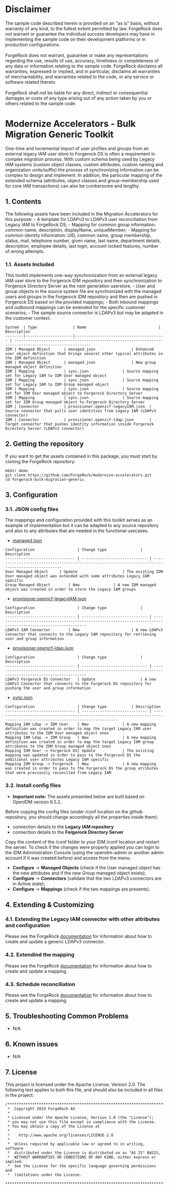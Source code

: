 # Disclaimer
The sample code described herein is provided on an "as is" basis, without warranty of any kind, to the fullest extent permitted by law. ForgeRock does not warrant or guarantee the individual success developers may have in implementing the sample code on their development platforms or in production configurations.
<br><br>
ForgeRock does not warrant, guarantee or make any representations regarding the use, results of use, accuracy, timeliness or completeness of any data or information relating to the sample code. ForgeRock disclaims all warranties, expressed or implied, and in particular, disclaims all warranties of merchantability, and warranties related to the code, or any service or software related thereto.
<br><br>
ForgeRock shall not be liable for any direct, indirect or consequential damages or costs of any type arising out of any action taken by you or others related to the sample code.

# Modernize Accelerators - Bulk Migration Generic Toolkit 
One-time and incremental import of user profiles and groups from an external legacy IAM user store to Forgerock DS is often a requirement in complex migration process.
With custom schema being used by Legacy IAM systems (custom object classes, custom attributes, custom naming and organization units/suffix) the process of synchronizing information can be complex to design and implement. In addition, the particular mapping of the extended schema (attributes, object classes and group-membership used for core IAM transactions) can also be cumbersome and lengthy.

## 1. Contents
The following assets have been included in the Migration Accelerators for this purpose:
	- A template for LDAPv3 to LDAPv3 user reconciliation from Legacy IAM to ForgeRock DS;
	- Mapping for common group information: common name, description, displayName, uniqueMember;
	- Mapping for common identity information: UID, common name, group membership, status, mail, telephone number, given name, last name, department details, description, employee details, last login, account locked features, number of wrong attempts.

### 1.1. Assets Included
This toolkit implements one-way synchronization from an external legacy IAM user store to the Forgerock IDM repository and then synchronization to Forgerock Directory Server as the next generation userstore.
	- User and group objects in the source system file are synchronized with the managed users and groups in the Forgerock IDM repository and then are pushed in Forgerock DS based on the provided mappings;
	- Both inbound mappings and outbound mappings can be extended for the specific customer scenarios;
	- The sample source connector is LDAPv3 but may be adapted in the customer context.

```
System	| Type                | Name                 	          	| Description
--------|---------------------|---------------------------------------- | --------------------------------------------------------------------------------------------------------
IDM	| Managed Object      | managed.json			  	| Enhanced user object definition that brings several other typical attributes in the IDM definition
IDM	| Managed Object      | managed.json			  	| New group managed object definition
IDM	| Mapping             | sync.json			  	| Source mapping set for Legacy IAM to IDM User managed object
IDM	| Mapping             | sync.json			  	| Source mapping set for Legacy IAM to IDM Group managed object
IDM	| Mapping             | sync.json			  	| Source mapping set for IDM User managed object to Forgerock Directory Server
IDM	| Mapping             | sync.json			  	| Source mapping set for IDM Group managed object to Forgerock Directory Server
IDM	| Connector           | provisioner.openicf-legacyIAM.json	| Source connector that pulls user identities from Legacy IAM (LDAPv3 connector)
IDM	| Connector           | provisioner.openicf-ldap.json      	| Target connector that pushes identity information inside Forgerock Directory Server (LDAPv3 connector)
```

## 2. Getting the repository

If you want to get the assets contained in this package, you must start by cloning the ForgeRock repository:

```
mkdir demo
git clone https://github.com/ForgeRock/modernize-accelerators.git
cd forgerock-bulk-migration-generic
```

## 3. Configuration

### 3.1. JSON config files
 
The mappings and configuration provided with this toolkit serves as an example of implementation but it can be adapted to any source repository and also to any attributes that are needed in the functional usecases.

+ [managed.json](openidm-modernize-config/conf/managed.json)

```
Configuration               	| Change type          		| Description
------------------------------- | ----------------------------- | ---------------------------------------------------------------------------------------------------
User Managed Object		| Update                   	| The existing IDM User managed object was extended with some attributes Legacy IAM specific
Group Managed Object		| New				| A new IDM managed object was created in order to store the Legacy IAM groups	
```

+ [provisioner.openicf-legacyIAM.json](openidm-modernize-config/conf/provisioner.openicf-legacyIAM.json)

```
Configuration               	| Change type          		| Description
------------------------------- | ----------------------------- | --------------------------------------------------------------------------------------------------------------
LDAPv3 IAM Connector		| New                   	| A new LDAPv3 Connector that connects to the Legacy IAM repository for retrieving user and group information
```

+ [provisioner.openicf-ldap.json](openidm-modernize-config/conf/provisioner.openicf-ldap.json)

```
Configuration               	| Change type          		| Description
------------------------------- | ----------------------------- | --------------------------------------------------------------------------------------------------------------
LDAPv3 Forgerock DS Connector	| Update               		| A new LDAPv3 Connector that connects to the Forgerock DS repository for pushing the user and group information
```

+ [sync.json](openidm-modernize-config/conf/sync.json)

```
Configuration               	| Change type			| Description
------------------------------- | ----------------------------- | ----------------------------------------------------------------------------------------------------------------------------
Mapping IAM Ldap -> IDM User   	| New				| A new mapping definition was created in order to map the target Legacy IAM user attributes to the IDM User managed object ones
Mapping IAM Ldap -> IDM Group  	| New				| A new mapping definition was created in order to map the target Legacy IAM group attributes to the IDM Group managed object ones
Mapping IDM User -> Forgerock DS| Update			| The existing mapping was updated in order to pass to the Forgerock DS the additional user attributes Legacy IAM specific
Mapping IDM Group -> Forgerock 	| New				| A new mapping was created in order to pass to the Forgerock DS the group atributes that were previously reconciled from Legacy IAM
```


### 3.2. Install config files
+ <b>Important note:</b> The assets presented below are built based on OpenIDM version 6.5.2.

Before copying the config files (under /conf location on the github repository, you should change accordingly all the properties inside them):
+ connection details to the <b>Legacy IAM repository</b>
+ connection details to the <b>Forgerock Directory Server</b>

Copy the content of the /conf folder to your IDM /conf location and restart the server. To check if the changes were properly applied you can login to the IDM Administration Console (using the openidm-admin or another admin account if it was created before) and access from the menu: 
+ <b>Configure</b> -> <b>Managed Objects</b> (check if the User managed object has the new attributes and if the new Group managed object exists);
+ <b>Configure</b> -> <b>Connectors</b> (validate that the two LDAPv3 connectors are in Active state);
+ <b>Configure</b> -> <b>Mappings</b> (check if the two mappings are presents).



## 4. Extending & Customizing

### 4.1. Extending the Legacy IAM connector with other attributes and configuration
Please see the ForgeRock [documentation](https://backstage.forgerock.com/docs/idm/6.5/connector-reference/#ldap-connector-config) for information about how to create and update a generic LDAPv3 connector.

### 4.2. Extendind the mapping
Please see the ForgeRock [documentation](https://backstage.forgerock.com/docs/idm/6.5/integrators-guide/#chap-synchronization) for information about how to create and update a mapping.

### 4.3. Schedule reconciliation
Please see the ForgeRock [documentation](https://backstage.forgerock.com/docs/idm/6.5/integrators-guide/#chap-scheduler-conf) for information about how to create and update a mapping.


## 5. Troubleshooting Common Problems
+ N/A

## 6. Known issues
+ N/A

## 7. License

This project is licensed under the Apache License, Version 2.0. The following text applies to both this file, and should also be included in all files in the project:

```
/***************************************************************************
 *  Copyright 2019 ForgeRock AS
 *
 * Licensed under the Apache License, Version 2.0 (the "License");
 * you may not use this file except in compliance with the License.
 * You may obtain a copy of the License at
 *
 *    http://www.apache.org/licenses/LICENSE-2.0
 *
 *  Unless required by applicable law or agreed to in writing, software
 *  distributed under the License is distributed on an "AS IS" BASIS,
 *  WITHOUT WARRANTIES OR CONDITIONS OF ANY KIND, either express or implied.
 *  See the License for the specific language governing permissions and
 *  limitations under the License.
 ***************************************************************************/
```